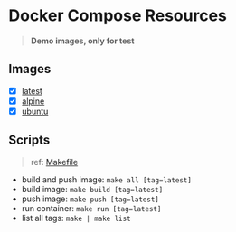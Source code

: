 # Docker Compose Resources

>**Demo images, only for test**

## Images

- [x] [latest](./latest/Dockerfile)
- [x] [alpine](./alpine/Dockerfile)
- [x] [ubuntu](./ubuntu/Dockerfile)

## Scripts

>ref: [Makefile](./Makefile)

- build and push image: `make all [tag=latest]`
- build image: `make build [tag=latest]`
- push image: `make push [tag=latest]`
- run container: `make run [tag=latest]`
- list all tags: `make | make list`
